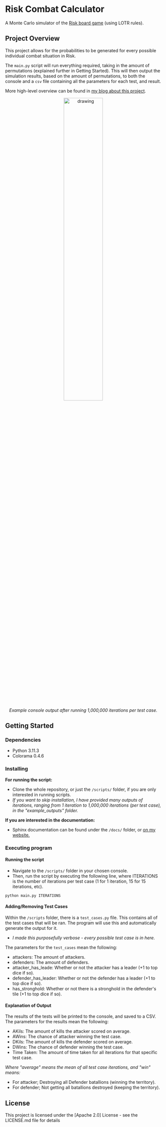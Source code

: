 # Risk Combat Calculator
A Monte Carlo simulator of the [Risk board game](https://en.wikipedia.org/wiki/Risk_(game)) (using LOTR rules). 

## Project Overview

This project allows for the probabilities to be generated for every possible individual combat situation in Risk.

The `main.py` script will run everything required, taking in the amount of permutations (explained further in Getting Started).
This will then output the simulation results, based on the amount of permutations, to both the console and a `csv` file containing all the parameters for each test, and result.

More high-level overview can be found in [my blog about this project](https://billkilby.dev/blogs/risk_combat_calculator).

<p align="center">
  <img src="https://github.com/user-attachments/assets/9a816f6f-f8d3-452e-84f9-5e2fd1ecc58d" alt="drawing" width="50%"/>
</p>

<p align="center"><i>Example console output after running 1,000,000 iterations per test case.</i></p>


## Getting Started

### Dependencies

* Python 3.11.3
* Colorama 0.4.6

### Installing

**For running the script:**
* Clone the whole repository, or just the `/scripts/` folder, if you are only interested in running scripts.
* *If you want to skip installation, I have provided many outputs of iterations, ranging from 1 iteration to 1,000,000 iterations (per test case), in the "example_outputs" folder.*

**If you are interested in the documentation:**
* Sphinx documentation can be found under the `/docs/` folder, or [on my website.](https://billkilby.dev/docs/risk_combat_calculator/index.html)

### Executing program

#### Running the script

* Navigate to the `/scripts/` folder in your chosen console.
* Then, run the script by executing the following line, where ITERATIONS is the number of iterations per test case (1 for 1 iteration, 15 for 15 iterations, etc).
```
python main.py ITERATIONS
```

#### Adding/Removing Test Cases
Within the `/scripts` folder, there is a `test_cases.py` file. This contains all of the test cases that will be ran. The program will use this and automatically generate the output for it.
- *I made this purposefully verbose - every possible test case is in here.*

The parameters for the `test_cases` mean the following:
- attackers: The amount of attackers.
- defenders: The amount of defenders.
- attacker_has_leade: Whether or not the attacker has a leader (+1 to top dice if so).
- defender_has_leader: Whether or not the defender has a leader (+1 to top dice if so).
- has_stronghold: Whether or not there is a stronghold in the defender's tile (+1 to top dice if so).

#### Explanation of Output
The results of the tests will be printed to the console, and saved to a CSV. The parameters for the results mean the following:
- AKils: The amount of kills the attacker scored on average.
- AWins: The chance of attacker winning the test case.
- DKils: The amount of kills the defender scored on average.
- DWins: The chance of defender winning the test case.
- Time Taken: The amount of time taken for all iterations for that specific test case.

*Where "average" means the mean of all test case iterations, and "win" means:*
- For attacker; Destroying all Defender batallions (winning the territory).
- For defender; Not getting all batallions destroyed (keeping the territory).

## License

This project is licensed under the [Apache 2.0] License - see the LICENSE.md file for details
